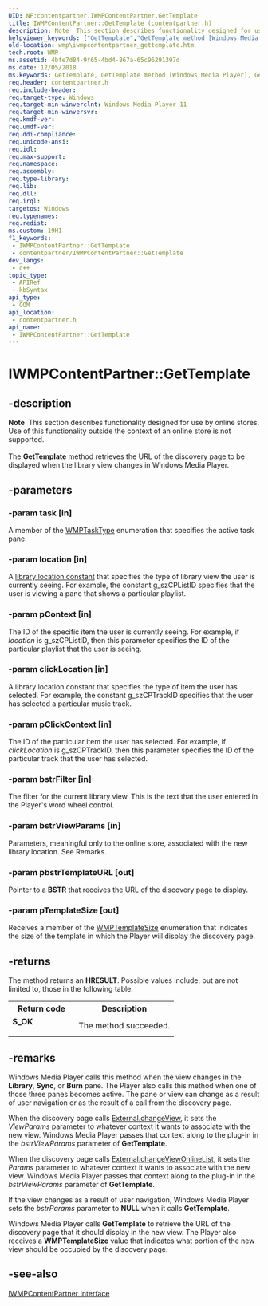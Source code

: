 ```yaml
---
UID: NF:contentpartner.IWMPContentPartner.GetTemplate
title: IWMPContentPartner::GetTemplate (contentpartner.h)
description: Note  This section describes functionality designed for use by online stores.
helpviewer_keywords: ["GetTemplate","GetTemplate method [Windows Media Player]","GetTemplate method [Windows Media Player]","IWMPContentPartner interface","IWMPContentPartner interface [Windows Media Player]","GetTemplate method","IWMPContentPartner.GetTemplate","IWMPContentPartner::GetTemplate","IWMPContentPartnerGetTemplate","contentpartner/IWMPContentPartner::GetTemplate","wmp.iwmpcontentpartner_gettemplate"]
old-location: wmp\iwmpcontentpartner_gettemplate.htm
tech.root: WMP
ms.assetid: 4bfe7d84-9f65-4bd4-867a-65c96291397d
ms.date: 12/05/2018
ms.keywords: GetTemplate, GetTemplate method [Windows Media Player], GetTemplate method [Windows Media Player],IWMPContentPartner interface, IWMPContentPartner interface [Windows Media Player],GetTemplate method, IWMPContentPartner.GetTemplate, IWMPContentPartner::GetTemplate, IWMPContentPartnerGetTemplate, contentpartner/IWMPContentPartner::GetTemplate, wmp.iwmpcontentpartner_gettemplate
req.header: contentpartner.h
req.include-header: 
req.target-type: Windows
req.target-min-winverclnt: Windows Media Player 11
req.target-min-winversvr: 
req.kmdf-ver: 
req.umdf-ver: 
req.ddi-compliance: 
req.unicode-ansi: 
req.idl: 
req.max-support: 
req.namespace: 
req.assembly: 
req.type-library: 
req.lib: 
req.dll: 
req.irql: 
targetos: Windows
req.typenames: 
req.redist: 
ms.custom: 19H1
f1_keywords:
 - IWMPContentPartner::GetTemplate
 - contentpartner/IWMPContentPartner::GetTemplate
dev_langs:
 - c++
topic_type:
 - APIRef
 - kbSyntax
api_type:
 - COM
api_location:
 - contentpartner.h
api_name:
 - IWMPContentPartner::GetTemplate
---
```


# IWMPContentPartner::GetTemplate


## -description

<div class="alert"><b>Note</b>  This section describes functionality designed for use by online stores. Use of this functionality outside the context of an online store is not supported.</div>
<div> </div>
The <b>GetTemplate</b> method retrieves the URL of the discovery page to be displayed when the library view changes in Windows Media Player.

## -parameters

### -param task [in]

A member of the <a href="/windows/desktop/api/contentpartner/ne-contentpartner-wmptasktype">WMPTaskType</a> enumeration that specifies the active task pane.

### -param location [in]

A <a href="/windows/desktop/WMP/library-location-constants">library location constant</a> that specifies the type of library view the user is currently seeing. For example, the constant g_szCPListID specifies that the user is viewing a pane that shows a particular playlist.

### -param pContext [in]

The ID of the specific item the user is currently seeing. For example, if <i>location</i> is g_szCPListID, then this parameter specifies the ID of the particular playlist that the user is seeing.

### -param clickLocation [in]

A library location constant that specifies the type of item the user has selected. For example, the constant g_szCPTrackID specifies that the user has selected a particular music track.

### -param pClickContext [in]

The ID of the particular item the user has selected. For example, if <i>clickLocation</i> is g_szCPTrackID, then this parameter specifies the ID of the particular track that the user has selected.

### -param bstrFilter [in]

The filter for the current library view. This is the text that the user entered in the Player's word wheel control.

### -param bstrViewParams [in]

Parameters, meaningful only to the online store, associated with the new library location. See Remarks.

### -param pbstrTemplateURL [out]

Pointer to a <b>BSTR</b> that receives the URL of the discovery page to display.

### -param pTemplateSize [out]

Receives a member of the <a href="/windows/desktop/api/contentpartner/ne-contentpartner-wmptemplatesize">WMPTemplateSize</a> enumeration that indicates the size of the template in which the Player will display the discovery page.

## -returns

The method returns an <b>HRESULT</b>. Possible values include, but are not limited to, those in the following table.

<table>
<tr>
<th>Return code</th>
<th>Description</th>
</tr>
<tr>
<td width="40%">
<dl>
<dt><b>S_OK</b></dt>
</dl>
</td>
<td width="60%">
The method succeeded.

</td>
</tr>
</table>

## -remarks

Windows Media Player calls this method when the view changes in the <b>Library</b>, <b>Sync</b>, or <b>Burn</b> pane. The Player also calls this method when one of those three panes becomes active. The pane or view can change as a result of user navigation or as the result of a call from the discovery page.

When the discovery page calls <a href="/windows/desktop/WMP/external-changeview">External.changeView</a>, it sets the <i>ViewParams</i> parameter to whatever context it wants to associate with the new view. Windows Media Player passes that context along to the plug-in in the <i>bstrViewParams</i> parameter of <b>GetTemplate</b>.

When the discovery page calls <a href="/windows/desktop/WMP/external-changeviewonlinelist">External.changeViewOnlineList</a>, it sets the <i>Params</i> parameter to whatever context it wants to associate with the new view. Windows Media Player passes that context along to the plug-in in the <i>bstrViewParams</i> parameter of <b>GetTemplate</b>.

If the view changes as a result of user navigation, Windows Media Player sets the <i>bstrParams</i> parameter to <b>NULL</b> when it calls <b>GetTemplate</b>.

Windows Media Player calls <b>GetTemplate</b> to retrieve the URL of the discovery page that it should display in the new view. The Player also receives a <b>WMPTemplateSize</b> value that indicates what portion of the new view should be occupied by the discovery page.

## -see-also

<a href="/windows/desktop/api/contentpartner/nn-contentpartner-iwmpcontentpartner">IWMPContentPartner Interface</a>

